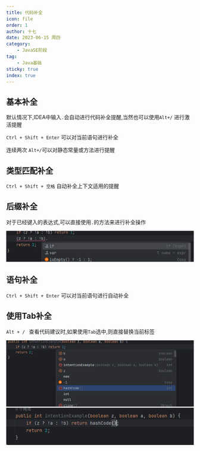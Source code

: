 ```yaml
---
title: 代码补全
icon: file
order: 1
author: 十七
date: 2023-06-15 周四
category:
	- JavaSE阶段
tag:
	- Java基础
sticky: true
index: true
---
```



## 基本补全

默认情况下,IDEA中输入`.`会自动进行代码补全提醒,当然也可以使用`Alt+/` 进行激活提醒

`Ctrl + Shift + Enter` 可以对当前语句进行补全

连续两次 `Alt+/`可以对静态常量或方法进行提醒

## 类型匹配补全

`Ctrl + Shift + 空格` 自动补全上下文适用的提醒

## 后缀补全

对于已经键入的表达式,可以直接使用`.`的方法来进行补全操作

![](./assets/image-20230421133238879.png)

## 语句补全

`Ctrl + Shift + Enter` 可以对当前语句进行自动补全

## 使用Tab补全

`Alt + / ` 查看代码建议时,如果使用`Tab`选中,则直接替换当前标签

![](./assets/image-20230421133648060.png)
![](./assets/image-20230421133655695.png)


